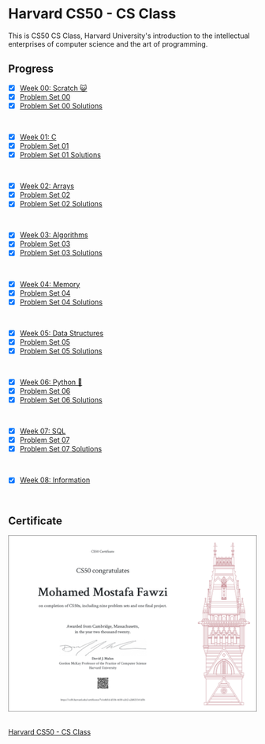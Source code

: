 # Harvard CS50 - CS Class
This is CS50 CS Class, Harvard University's introduction to the intellectual enterprises of computer science and the art of programming.

## Progress

- [x] [Week 00: Scratch 😺](https://cs50.harvard.edu/x/2020/weeks/0/)
- [x] [Problem Set 00](https://cs50.harvard.edu/x/2020/psets/0/)
- [x] [Problem Set 00 Solutions](./Problem%20Set%2000)

<br>

- [x] [Week 01: C](https://cs50.harvard.edu/x/2020/weeks/1/)
- [x] [Problem Set 01](https://cs50.harvard.edu/x/2020/psets/1/) 
- [x] [Problem Set 01 Solutions](./Problem%20Set%2001)

<br>

- [x] [Week 02: Arrays](https://cs50.harvard.edu/x/2020/weeks/2/)
- [x] [Problem Set 02](https://cs50.harvard.edu/x/2020/psets/2/)
- [x] [Problem Set 02 Solutions](./Problem%20Set%2002)

<br>

- [x] [Week 03: Algorithms](https://cs50.harvard.edu/x/2020/weeks/3/)      
- [x] [Problem Set 03](https://cs50.harvard.edu/x/2020/psets/3/) 
- [x] [Problem Set 03 Solutions](./Problem%20Set%2003)

<br>

- [x] [Week 04: Memory](https://cs50.harvard.edu/x/2020/weeks/4/)     
- [x] [Problem Set 04](https://cs50.harvard.edu/x/2020/psets/4/)  
- [x] [Problem Set 04 Solutions](./Problem%20Set%2004)

<br>

- [x] [Week 05: Data Structures](https://cs50.harvard.edu/x/2020/weeks/5/)      
- [x] [Problem Set 05](https://cs50.harvard.edu/x/2020/psets/5/) 
- [x] [Problem Set 05 Solutions](./Problem%20Set%2005)

<br>

- [x] [Week 06: Python 🐍](https://cs50.harvard.edu/x/2020/weeks/6/)     
- [x] [Problem Set 06](https://cs50.harvard.edu/x/2020/psets/6/) 
- [x] [Problem Set 06 Solutions](./Problem%20Set%2006)

<br>

- [x] [Week 07: SQL](https://cs50.harvard.edu/x/2020/weeks/7/)     
- [x] [Problem Set 07](https://cs50.harvard.edu/x/2020/psets/7/)  
- [x] [Problem Set 07 Solutions](./Problem%20Set%2007)

<br>

- [x] [Week 08: Information](https://cs50.harvard.edu/x/2020/weeks/8/)           
<br>

## Certificate
![image](./CS50x%20Certificate/CS50x.png)

##
[Harvard CS50 - CS Class](https://cs50.harvard.edu/x/2020/)
